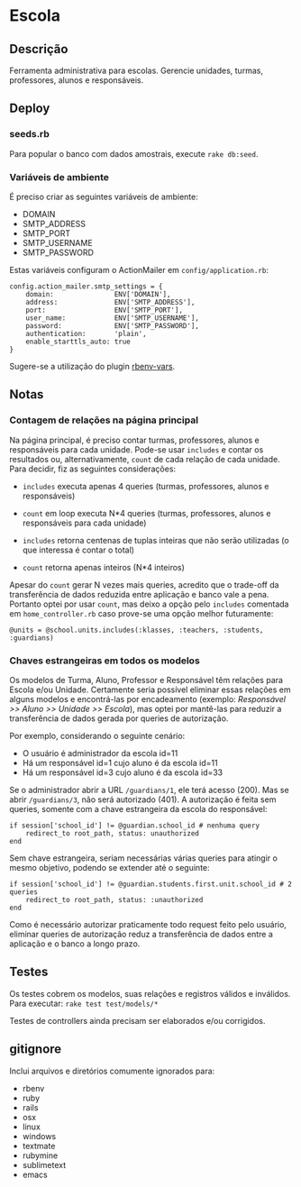 # Escola


## Descrição

Ferramenta administrativa para escolas. Gerencie unidades, turmas, professores, alunos e responsáveis.

## Deploy

### seeds.rb

Para popular o banco com dados amostrais, execute `rake db:seed`.

### Variáveis de ambiente

É preciso criar as seguintes variáveis de ambiente:

* DOMAIN
* SMTP_ADDRESS
* SMTP_PORT
* SMTP_USERNAME
* SMTP_PASSWORD

Estas variáveis configuram o ActionMailer em `config/application.rb`:

    config.action_mailer.smtp_settings = {
        domain:               ENV['DOMAIN'],
        address:              ENV['SMTP_ADDRESS'],
        port:                 ENV['SMTP_PORT'],
        user_name:            ENV['SMTP_USERNAME'],
        password:             ENV['SMTP_PASSWORD'],
        authentication:       'plain',
        enable_starttls_auto: true
    }

Sugere-se a utilização do plugin [rbenv-vars](https://github.com/rbenv/rbenv-vars).

## Notas

### Contagem de relações na página principal

Na página principal, é preciso contar turmas, professores, alunos e responsáveis para cada unidade. Pode-se usar `includes` e contar os resultados ou, alternativamente, `count` de cada relação de cada unidade. Para decidir, fiz as seguintes considerações:

* `includes` executa apenas 4 queries (turmas, professores, alunos e responsáveis)
* `count` em loop executa N*4 queries (turmas, professores, alunos e responsáveis para cada unidade)

* `includes` retorna centenas de tuplas inteiras que não serão utilizadas (o que interessa é contar o total)
* `count` retorna apenas inteiros (N*4 inteiros)

Apesar do `count` gerar N vezes mais queries, acredito que o trade-off da transferência de dados reduzida entre aplicação e banco vale a pena. Portanto optei por usar `count`, mas deixo a opção pelo `includes` comentada em `home_controller.rb` caso prove-se uma opção melhor futuramente:

    @units = @school.units.includes(:klasses, :teachers, :students, :guardians)

### Chaves estrangeiras em todos os modelos

Os modelos de Turma, Aluno, Professor e Responsável têm relações para Escola e/ou Unidade. Certamente seria possível eliminar essas relações em alguns modelos e encontrá-las por encadeamento (exemplo: *Responsável >> Aluno >> Unidade >> Escola*), mas optei por mantê-las para reduzir a transferência de dados gerada por queries de autorização.

Por exemplo, considerando o seguinte cenário:

* O usuário é administrador da escola id=11
* Há um responsável id=1 cujo aluno é da escola id=11
* Há um responsável id=3 cujo aluno é da escola id=33

Se o administrador abrir a URL `/guardians/1`, ele terá acesso (200). Mas se abrir `/guardians/3`, não será autorizado (401). A autorização é feita sem queries, somente com a chave estrangeira da escola do responsável:

    if session['school_id'] != @guardian.school_id # nenhuma query
        redirect_to root_path, status: unauthorized
    end

Sem chave estrangeira, seriam necessárias várias queries para atingir o mesmo objetivo, podendo se extender até o seguinte:

    if session['school_id'] != @guardian.students.first.unit.school_id # 2 queries
        redirect_to root_path, status: :unauthorized
    end

Como é necessário autorizar praticamente todo request feito pelo usuário, eliminar queries de autorização reduz a transferência de dados entre a aplicação e o banco a longo prazo.

## Testes

Os testes cobrem os modelos, suas relações e registros válidos e inválidos.
Para executar: `rake test test/models/*`

Testes de controllers ainda precisam ser elaborados e/ou corrigidos.

## gitignore

Inclui arquivos e diretórios comumente ignorados para:

* rbenv
* ruby
* rails
* osx
* linux
* windows
* textmate
* rubymine
* sublimetext
* emacs
